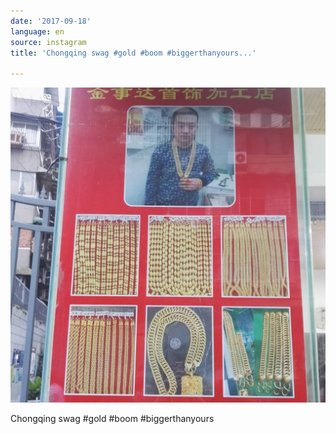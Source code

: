 ```yaml
---
date: '2017-09-18'
language: en
source: instagram
title: 'Chongqing swag #gold #boom #biggerthanyours...'

---
```


![](/uploads/instagram/201709/3065adcd7db139804f9b9a409599fa75.jpg)

Chongqing swag #gold #boom #biggerthanyours
            